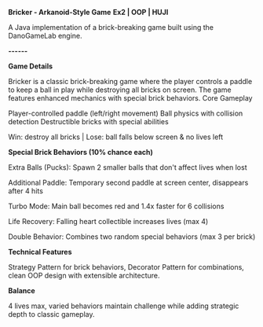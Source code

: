 **Bricker - Arkanoid-Style Game**
**Ex2 | OOP | HUJI**

A Java implementation of a brick-breaking game built using the DanoGameLab engine.

**------**

**Game Details**

Bricker is a classic brick-breaking game where the player controls a paddle to keep a ball in play while
destroying all bricks on screen. The game features enhanced mechanics with special brick behaviors.
Core Gameplay

Player-controlled paddle (left/right movement)
Ball physics with collision detection
Destructible bricks with special abilities

Win: destroy all bricks | Lose: ball falls below screen & no lives left

**Special Brick Behaviors (10% chance each)**

Extra Balls (Pucks): Spawn 2 smaller balls that don't affect lives when lost

Additional Paddle: Temporary second paddle at screen center, disappears after 4 hits

Turbo Mode: Main ball becomes red and 1.4x faster for 6 collisions

Life Recovery: Falling heart collectible increases lives (max 4)

Double Behavior: Combines two random special behaviors (max 3 per brick)


**Technical Features**

Strategy Pattern for brick behaviors, Decorator Pattern
for combinations, clean OOP design with extensible architecture.

**Balance**

4 lives max, varied behaviors maintain challenge
while adding strategic depth to classic gameplay.

